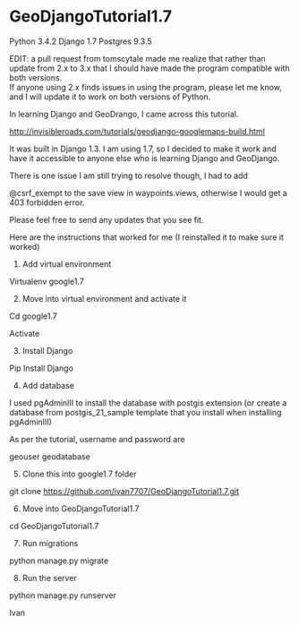 GeoDjangoTutorial1.7
====================

Python 3.4.2 
Django 1.7
Postgres 9.3.5

EDIT:  a pull request from tomscytale  made me realize that rather than update from 2.x to 3.x that I should have made the program compatible with both versions.  
If anyone using 2.x finds issues in using the program, please let me know, and I will update it to work on both versions of Python.


In learning Django and GeoDrango, I came across this tutorial.  

http://invisibleroads.com/tutorials/geodjango-googlemaps-build.html

It was built in Django 1.3.  I am using 1.7, so I decided to make it work and have it accessible to anyone else who is learning 
Django and GeoDjango.  

There is one issue I am still trying to resolve though, I had to add

@csrf_exempt to the save view in waypoints.views, otherwise I would get a 403 forbidden error.  

Please feel free to send any updates that you see fit.  

Here are the instructions that worked for me (I reinstalled it to make sure it worked) 

1)	Add virtual environment 

Virtualenv google1.7

2)	Move into virtual environment and activate it

Cd google1.7 

Activate

3)	Install Django 

Pip Install Django

4)	Add database 

I used pgAdminIII to install the database with postgis extension (or create a database from postgis_21_sample template that you install when installing pgAdminIII)

As per the tutorial, username and password are

geouser geodatabase

5)	Clone this into google1.7 folder

git clone https://github.com/ivan7707/GeoDjangoTutorial1.7.git

6)	Move into GeoDjangoTutorial1.7

cd GeoDjangoTutorial1.7

7) Run migrations

python manage.py migrate

8) Run the server

python manage.py runserver




Ivan
